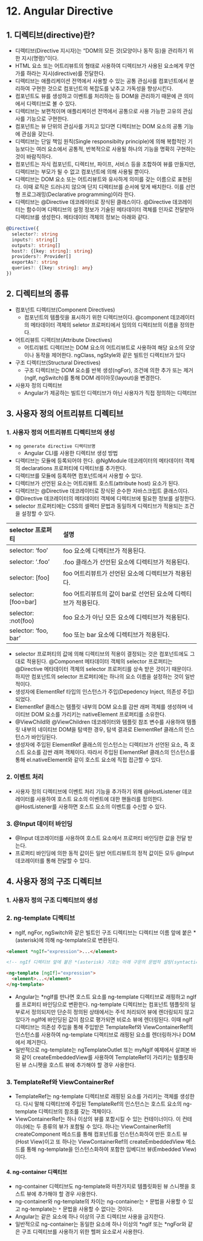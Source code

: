# 12. Angular Directive

## 1. 디렉티브(directive)란?
* 디렉티브(Directive 지시자)는 “DOM의 모든 것(모양이나 동작 등)을 관리하기 위한 지시(명령)”이다.
* HTML 요소 또는 어트리뷰트의 형태로 사용하여 디렉티브가 사용된 요소에게 무언가를 하라는 지시(directive)를 전달한다.
* 디렉티브는 애플리케이션 전역에서 사용할 수 있는 공통 관심사를 컴포넌트에서 분리하여 구현한 것으로 컴포넌트의 복잡도를 낮추고 가독성을 향상시킨다.
* 컴포넌트도 뷰를 생성하고 이벤트를 처리하는 등 DOM을 관리하기 때문에 큰 의미에서 디렉티브로 볼 수 있다.
* 디렉티브는 보편적이며 애플리케이션 전역에서 공통으로 사용 가능한 고유의 관심사를 기능으로 구현한다.
* 컴포넌트는 뷰 단위의 관심사를 가지고 있다면 디렉티브는 DOM 요소의 공통 기능에 관심을 갖는다. 
* 디렉티브는 단일 책임 원칙(Single responsibilty principle)에 의해 복합적인 기능보다는 여러 요소에서 공통적, 반복적으로 사용될 하나의 기능을 명확히 구현하는 것이 바람직하다.
* 컴포넌트는 자식 컴포넌트, 디렉티브, 파이프, 서비스 등을 조합하여 뷰를 만들지만, 디렉티브는 부모가 될 수 없고 컴포넌트에 의해 사용될 뿐이다.
* 디렉티브는 DOM 요소 또는 어트리뷰트와 유사하게 의미를 갖는 이름으로 표현된다. 이때 로직은 드러나지 않으며 단지 디렉티브를 순서에 맞게 배치한다. 이를 선언형 프로그래밍(Declarative programming)이라 한다.
* 디렉티브는 @Directive 데코레이터로 장식된 클래스이다. @Directive 데코레이터는 함수이며 디렉티브의 설정 정보가 기술된 메타데이터 객체를 인자로 전달받아 디렉티브를 생성한다. 메타데이터 객체의 정보는 아래와 같다.
```typescript
@Directive({
  selector?: string
  inputs?: string[]
  outputs?: string[]
  host?: {[key: string]: string}
  providers?: Provider[]
  exportAs?: string
  queries?: {[key: string]: any}
})
```

## 2. 디렉티브의 종류
* 컴포넌트 디렉티브(Component Directives)
  * 컴포넌트의 템플릿을 표시하기 위한 디렉티브이다. @component 데코레이터의 메타데이터 객체의 seletor 프로퍼티에서 임의의 디렉티브의 이름을 정의한다.
* 어트리뷰트 디렉티브(Attribute Directives)
  * 어트리뷰트 디렉티브는 DOM 요소의 어트리뷰트로 사용하여 해당 요소의 모양이나 동작을 제어한다. ngClass, ngStyle와 같은 빌트인 디렉티브가 있다
* 구조 디렉티브(Structural Directives)
  * 구조 디렉티브는 DOM 요소를 반복 생성(ngFor), 조건에 의한 추가 또는 제거(ngIf, ngSwitch)를 통해 DOM 레이아웃(layout)을 변경한다.
* 사용자 정의 디렉티브
  * Angular가 제공하는 빌트인 디렉티브가 아닌 사용자가 직접 정의하는 디렉티브

## 3. 사용자 정의 어트리뷰트 디렉티브
### 1. 사용자 정의 어트리뷰트 디렉티브의 생성
* `ng generate directive 디렉티브명`
  * Angular CLI를 사용한 디렉티브 생성 방법
* 디렉티브는 모듈에 등록되어야 한다. @NgModule 데코레이터의 메타데이터 객체의 declarations 프로퍼티에 디렉티브를 추가한다.
* 디렉티브를 모듈에 등록하면 컴포넌트에서 사용할 수 있다.
* 디렉티브가 선언된 요소는 어트리뷰트 호스트(attribute host) 요소가 된다.
* 디렉티브는 @Directive 데코레이터로 장식된 순수한 자바스크립트 클래스이다.
* @Directive 데코레이터의 메타데이터 객체에 디렉티브에 필요한 정보를 설정한다.
* selector 프로퍼티에는 CSS의 셀렉터 문법과 동일하게 디렉티브가 적용되는 조건을 설정할 수 있다.

| selector 프로퍼티    | 설명                                                         |
| :------------------- | :----------------------------------------------------------- |
| selector: ‘foo’      | foo 요소에 디렉티브가 적용된다.                              |
| selector: ‘.foo’     | .foo 클래스가 선언된 요소에 디렉티브가 적용된다.             |
| selector: [foo]      | foo 어트리뷰트가 선언된 요소에 디렉티브가 적용된다.          |
| selector: [foo=bar]  | foo 어트리뷰트의 값이 bar로 선언된 요소에 디렉티브가 적용된다. |
| selector: :not(foo)  | foo 요소가 아닌 모든 요소에 디렉티브가 적용된다.             |
| selector: ‘foo, bar’ | foo 또는 bar 요소에 디렉티브가 적용된다.                     |

* selector 프로퍼티의 값에 의해 디렉티브의 적용이 결정되는 것은 컴포넌트에도 그대로 적용된다. @Component 메타데이터 객체의 selector 프로퍼티는 @Directive 메타데이터 객체의 selector 프로퍼티를 상속 받은 것이기 때문이다. 하지만 컴포넌트의 selector 프로퍼티에는 하나의 요소 이름을 설정하는 것이 일반적이다.
* 생성자에 ElementRef 타입의 인스턴스가 주입(Depedency Inject, 의존성 주입)되었다.
* ElementRef 클래스는 템플릿 내부의 DOM 요소를 감싼 래퍼 객체를 생성하며 네이티브 DOM 요소를 가리키는 nativeElement 프로퍼티를 소유한다.
* @ViewChild와 @ViewChildren 데코레이터와 템플릿 참조 변수를 사용하여 템플릿 내부의 네이티브 DOM을 탐색한 경우, 탐색 결과로 ElementRef 클래스의 인스턴스가 바인딩된다.
* 생성자에 주입된 ElementRef 클래스의 인스턴스는 디렉티브가 선언된 요소, 즉 호스트 요소를 감싼 래퍼 객체이다. 따라서 주입된 ElementRef 클래스의 인스턴스를 통해 el.nativeElement와 같이 호스트 요소에 직접 접근할 수 있다.

### 2. 이벤트 처리
* 사용자 정의 디렉티브에 이벤트 처리 기능을 추가하기 위해 @HostListener 데코레이터를 사용하여 호스트 요소의 이벤트에 대한 핸들러를 정의한다. @HostListener를 사용하면 호스트 요소의 이벤트를 수신할 수 있다.

### 3. @Input 데이터 바인딩
* @Input 데코레이터를 사용하여 호스트 요소에서 프로퍼티 바인딩한 값을 전달 받는다. 
* 프로퍼티 바인딩에 의한 동적 값이든 일반 어트리뷰트의 정적 값이든 모두 @Input 데코레이터를 통해 전달할 수 있다. 

## 4. 사용자 정의 구조 디렉티브
### 1. 사용자 정의 구조 디렉티브의 생성
### 2. ng-template 디렉티브
* ngIf, ngFor, ngSwitch와 같은 빌트인 구조 디렉티브는 디렉티브 이름 앞에 붙은 *(asterisk)에 의해 ng-template으로 변환된다.
  
```html
<element *ngIf="expression">...</element>

<!-- ngIf 디렉티브 앞에 붙은 *(asterisk) 기호는 아래 구문의 문법적 설탕(syntactic sugar)이다. 즉, 위 코드는 아래의 코드로 변환된다. -->

<ng-template [ngIf]="expression">
  <element>...</element>
</ng-template>
```
* Angular는 *ngIf를 만나면 호스트 요소를 ng-template 디렉티브로 래핑하고 ngIf를 프로퍼티 바인딩으로 변환한다. ng-template 디렉티브는 컴포넌트 템플릿의 일부로서 정의되지만 단순히 정의된 상태에서는 주석 처리되어 뷰에 렌더링되지 않고 있다가 ngIf에 바인딩된 값이 참으로 평가되면 비로소 뷰에 렌더링된다. 이때 ngIf 디렉티브는 의존성 주입을 통해 주입받은 TemplateRef와 ViewContainerRef의 인스턴스를 사용하여 ng-template 디렉티브로 래핑된 요소를 렌더링하거나 DOM에서 제거한다.
* 일반적으로 ng-template는 ngTemplateOutlet 또는 myNgIf 예제에서 살펴본 바와 같이 createEmbeddedView를 사용하여 TemplateRef이 가리키는 템플릿화된 뷰 스니펫을 호스트 뷰에 추가해야 할 경우 사용한다.

### 3. TemplateRef와 ViewContainerRef
* TemplateRef는 ng-template 디렉티브로 래핑된 요소를 가리키는 객체를 생성한다. 다시 말해 디렉티브에 주입된 TemplateRef의 인스턴스는 호스트 요소의 ng-template 디렉티브의 참조를 갖는 객체이다.
* ViewContainerRef는 하나 이상의 뷰를 포함시킬 수 있는 컨테이너이다. 이 컨테이너에는 두 종류의 뷰가 포함될 수 있다. 하나는 ViewContainerRef의 createComponent 메소드를 통해 컴포넌트를 인스턴스화하여 만든 호스트 뷰(Host View)이고 또 하나는 ViewContainerRef의 createEmbeddedView 메소드를 통해 ng-template을 인스턴스화하여 포함한 임베디브 뷰(Embedded View)이다.

#### 4. ng-container 디렉티브
* ng-container 디렉티브도 ng-template와 마찬가지로 템플릿화된 뷰 스니펫을 호스트 뷰에 추가해야 할 경우 사용한다.
* ng-container와 ng-template의 차이는 ng-container는 `*` 문법을 사용할 수 있고 ng-template는 `*` 문법을 사용할 수 없다는 것이다.
* Angular는 같은 요소에 하나 이상의 구조 디렉티브 사용을 금지한다.
* 일반적으로 ng-container는 동일한 요소에 하나 이상의 *ngIf 또는 *ngFor와 같은 구조 디렉티브를 사용하기 위한 헬퍼 요소로서 사용한다.